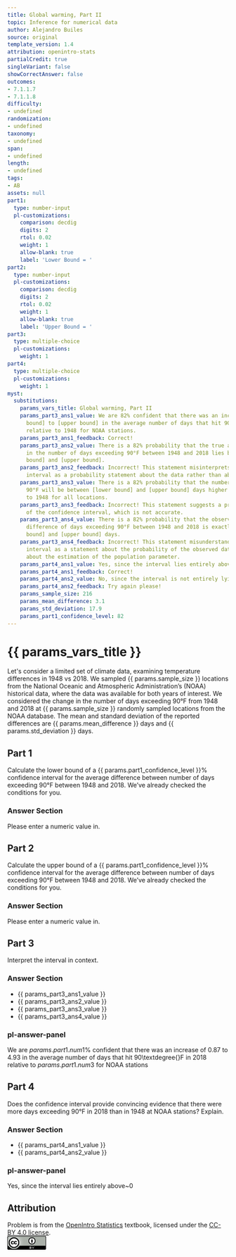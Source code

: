 ```yaml
---
title: Global warming, Part II
topic: Inference for numerical data
author: Alejandro Builes
source: original
template_version: 1.4
attribution: openintro-stats
partialCredit: true
singleVariant: false
showCorrectAnswer: false
outcomes:
- 7.1.1.7
- 7.1.1.8
difficulty:
- undefined
randomization:
- undefined
taxonomy:
- undefined
span:
- undefined
length:
- undefined
tags:
- AB
assets: null
part1:
  type: number-input
  pl-customizations:
    comparison: decdig
    digits: 2
    rtol: 0.02
    weight: 1
    allow-blank: true
    label: 'Lower Bound = '
part2:
  type: number-input
  pl-customizations:
    comparison: decdig
    digits: 2
    rtol: 0.02
    weight: 1
    allow-blank: true
    label: 'Upper Bound = '
part3:
  type: multiple-choice
  pl-customizations:
    weight: 1
part4:
  type: multiple-choice
  pl-customizations:
    weight: 1
myst:
  substitutions:
    params_vars_title: Global warming, Part II
    params_part3_ans1_value: We are 82% confident that there was an increase of [lower
      bound] to [upper bound] in the average number of days that hit 90°F in 2018
      relative to 1948 for NOAA stations.
    params_part3_ans1_feedback: Correct!
    params_part3_ans2_value: There is a 82% probability that the true average difference
      in the number of days exceeding 90°F between 1948 and 2018 lies between [lower
      bound] and [upper bound].
    params_part3_ans2_feedback: Incorrect! This statement misinterprets the confidence
      interval as a probability statement about the data rather than about the interval.
    params_part3_ans3_value: There is a 82% probability that the number of days exceeding
      90°F will be between [lower bound] and [upper bound] days higher in 2018 compared
      to 1948 for all locations.
    params_part3_ans3_feedback: Incorrect! This statement suggests a predictive interpretation
      of the confidence interval, which is not accurate.
    params_part3_ans4_value: There is a 82% probability that the observed average
      difference of days exceeding 90°F between 1948 and 2018 is exactly between [lower
      bound] and [upper bound] days.
    params_part3_ans4_feedback: Incorrect! This statement misunderstands the confidence
      interval as a statement about the probability of the observed data, rather than
      about the estimation of the population parameter.
    params_part4_ans1_value: Yes, since the interval lies entirely above 0.
    params_part4_ans1_feedback: Correct!
    params_part4_ans2_value: No, since the interval is not entirely lying above 0.
    params_part4_ans2_feedback: Try again please!
    params_sample_size: 216
    params_mean_difference: 3.1
    params_std_deviation: 17.9
    params_part1_confidence_level: 82
---
```

# {{ params_vars_title }}
Let's consider a limited set of climate data, examining temperature differences in 1948 vs 2018. We sampled {{ params.sample_size }} locations from the National Oceanic and Atmospheric Administration’s (NOAA) historical data, where the data was available for both years of interest. We considered the change in the number of days exceeding 90°F from 1948 and 2018 at {{ params.sample_size }} randomly sampled locations from the NOAA database. The mean and standard deviation of the reported differences are {{ params.mean_difference }} days and {{ params.std_deviation }} days.

## Part 1

Calculate the lower bound of a {{ params.part1_confidence_level }}% confidence interval for the average difference between number of days exceeding 90°F between 1948 and 2018. We’ve already checked the conditions for you.

### Answer Section

Please enter a numeric value in.

## Part 2

Calculate the upper bound of a {{ params.part1_confidence_level }}% confidence interval for the average difference between number of days exceeding 90°F between 1948 and 2018. We’ve already checked the conditions for you.

### Answer Section

Please enter a numeric value in.

## Part 3

Interpret the interval in context.

### Answer Section

- {{ params_part3_ans1_value }}
- {{ params_part3_ans2_value }}
- {{ params_part3_ans3_value }}
- {{ params_part3_ans4_value }}

### pl-answer-panel

We are ${{ params.part1.num1 }}$% confident that there was an
increase of 0.87 to 4.93 in the average number
of days that hit 90\textdegree{}F in 2018
relative to ${{ params.part1.num3 }}$ for NOAA stations

## Part 4

Does the confidence interval provide convincing evidence that there were more days exceeding 90°F in
2018 than in 1948 at NOAA stations? Explain.

### Answer Section

- {{ params_part4_ans1_value }}
- {{ params_part4_ans2_value }}

### pl-answer-panel

Yes, since the interval lies entirely above~0

## Attribution

Problem is from the [OpenIntro Statistics](https://openintro.org/book/os/) textbook, licensed under the [CC-BY 4.0 license](https://creativecommons.org/licenses/by/4.0/).<br>![Image representing the Creative Commons 4.0 BY license.](https://raw.githubusercontent.com/firasm/bits/master/by.png)